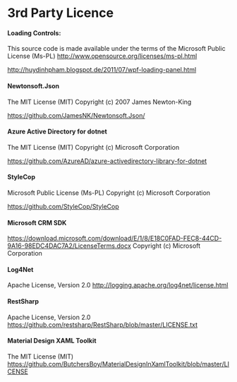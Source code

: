 # 3rd Party Licence

#### Loading Controls:

This source code is made available under the terms of the Microsoft Public License (Ms-PL)
http://www.opensource.org/licenses/ms-pl.html

http://huydinhpham.blogspot.de/2011/07/wpf-loading-panel.html

#### Newtonsoft.Json
The MIT License (MIT)
Copyright (c) 2007 James Newton-King

https://github.com/JamesNK/Newtonsoft.Json/

#### Azure Active Directory for dotnet
The MIT License (MIT)
Copyright (c) Microsoft Corporation

https://github.com/AzureAD/azure-activedirectory-library-for-dotnet


#### StyleCop
Microsoft Public License (Ms-PL)
Copyright (c) Microsoft Corporation

https://github.com/StyleCop/StyleCop



#### Microsoft CRM SDK
https://download.microsoft.com/download/E/1/8/E18C0FAD-FEC8-44CD-9A16-98EDC4DAC7A2/LicenseTerms.docx
Copyright (c) Microsoft Corporation


#### Log4Net
Apache License, Version 2.0
http://logging.apache.org/log4net/license.html


#### RestSharp
Apache License, Version 2.0
https://github.com/restsharp/RestSharp/blob/master/LICENSE.txt

#### Material Design XAML Toolkit
The MIT License (MIT)
https://github.com/ButchersBoy/MaterialDesignInXamlToolkit/blob/master/LICENSE

